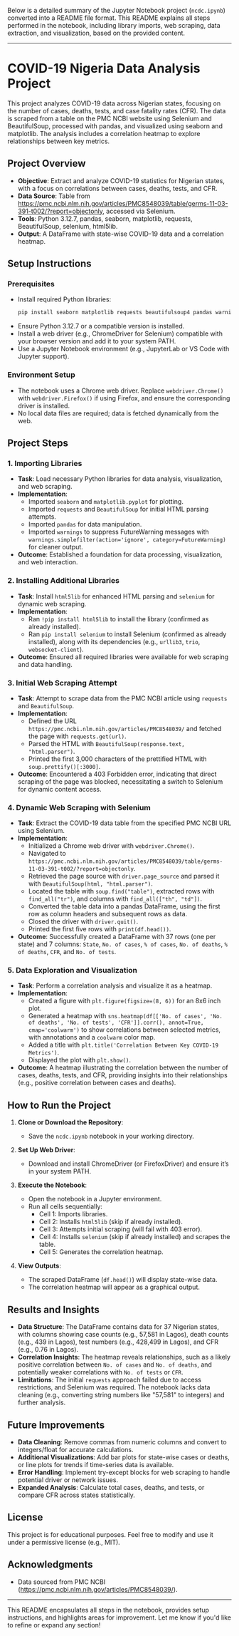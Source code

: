 Below is a detailed summary of the Jupyter Notebook project (`ncdc.ipynb`) converted into a README file format. This README explains all steps performed in the notebook, including library imports, web scraping, data extraction, and visualization, based on the provided content.

---

# COVID-19 Nigeria Data Analysis Project

This project analyzes COVID-19 data across Nigerian states, focusing on the number of cases, deaths, tests, and case fatality rates (CFR). The data is scraped from a table on the PMC NCBI website using Selenium and BeautifulSoup, processed with pandas, and visualized using seaborn and matplotlib. The analysis includes a correlation heatmap to explore relationships between key metrics.

## Project Overview

- **Objective**: Extract and analyze COVID-19 statistics for Nigerian states, with a focus on correlations between cases, deaths, tests, and CFR.
- **Data Source**: Table from https://pmc.ncbi.nlm.nih.gov/articles/PMC8548039/table/germs-11-03-391-t002/?report=objectonly, accessed via Selenium.
- **Tools**: Python 3.12.7, pandas, seaborn, matplotlib, requests, BeautifulSoup, selenium, html5lib.
- **Output**: A DataFrame with state-wise COVID-19 data and a correlation heatmap.

## Setup Instructions

### Prerequisites
- Install required Python libraries:
  ```bash
  pip install seaborn matplotlib requests beautifulsoup4 pandas warnings html5lib selenium urllib3 trio trio-websocket certifi typing_extensions websocket-client attrs sortedcontainers idna outcome sniffio wsproto pysocks
  ```
- Ensure Python 3.12.7 or a compatible version is installed.
- Install a web driver (e.g., ChromeDriver for Selenium) compatible with your browser version and add it to your system PATH.
- Use a Jupyter Notebook environment (e.g., JupyterLab or VS Code with Jupyter support).

### Environment Setup
- The notebook uses a Chrome web driver. Replace `webdriver.Chrome()` with `webdriver.Firefox()` if using Firefox, and ensure the corresponding driver is installed.
- No local data files are required; data is fetched dynamically from the web.

## Project Steps

### 1. Importing Libraries
- **Task**: Load necessary Python libraries for data analysis, visualization, and web scraping.
- **Implementation**:
  - Imported `seaborn` and `matplotlib.pyplot` for plotting.
  - Imported `requests` and `BeautifulSoup` for initial HTML parsing attempts.
  - Imported `pandas` for data manipulation.
  - Imported `warnings` to suppress FutureWarning messages with `warnings.simplefilter(action='ignore', category=FutureWarning)` for cleaner output.
- **Outcome**: Established a foundation for data processing, visualization, and web interaction.

### 2. Installing Additional Libraries
- **Task**: Install `html5lib` for enhanced HTML parsing and `selenium` for dynamic web scraping.
- **Implementation**:
  - Ran `!pip install html5lib` to install the library (confirmed as already installed).
  - Ran `pip install selenium` to install Selenium (confirmed as already installed), along with its dependencies (e.g., `urllib3`, `trio`, `websocket-client`).
- **Outcome**: Ensured all required libraries were available for web scraping and data handling.

### 3. Initial Web Scraping Attempt
- **Task**: Attempt to scrape data from the PMC NCBI article using `requests` and `BeautifulSoup`.
- **Implementation**:
  - Defined the URL `https://pmc.ncbi.nlm.nih.gov/articles/PMC8548039/` and fetched the page with `requests.get(url)`.
  - Parsed the HTML with `BeautifulSoup(response.text, "html.parser")`.
  - Printed the first 3,000 characters of the prettified HTML with `soup.prettify()[:3000]`.
- **Outcome**: Encountered a 403 Forbidden error, indicating that direct scraping of the page was blocked, necessitating a switch to Selenium for dynamic content access.

### 4. Dynamic Web Scraping with Selenium
- **Task**: Extract the COVID-19 data table from the specified PMC NCBI URL using Selenium.
- **Implementation**:
  - Initialized a Chrome web driver with `webdriver.Chrome()`.
  - Navigated to `https://pmc.ncbi.nlm.nih.gov/articles/PMC8548039/table/germs-11-03-391-t002/?report=objectonly`.
  - Retrieved the page source with `driver.page_source` and parsed it with `BeautifulSoup(html, "html.parser")`.
  - Located the table with `soup.find("table")`, extracted rows with `find_all("tr")`, and columns with `find_all(["th", "td"])`.
  - Converted the table data into a pandas DataFrame, using the first row as column headers and subsequent rows as data.
  - Closed the driver with `driver.quit()`.
  - Printed the first five rows with `print(df.head())`.
- **Outcome**: Successfully created a DataFrame with 37 rows (one per state) and 7 columns: `State`, `No. of cases`, `% of cases`, `No. of deaths`, `% of deaths`, `CFR`, and `No. of tests`.

### 5. Data Exploration and Visualization
- **Task**: Perform a correlation analysis and visualize it as a heatmap.
- **Implementation**:
  - Created a figure with `plt.figure(figsize=(8, 6))` for an 8x6 inch plot.
  - Generated a heatmap with `sns.heatmap(df[['No. of cases', 'No. of deaths', 'No. of tests', 'CFR']].corr(), annot=True, cmap='coolwarm')` to show correlations between selected metrics, with annotations and a `coolwarm` color map.
  - Added a title with `plt.title('Correlation Between Key COVID-19 Metrics')`.
  - Displayed the plot with `plt.show()`.
- **Outcome**: A heatmap illustrating the correlation between the number of cases, deaths, tests, and CFR, providing insights into their relationships (e.g., positive correlation between cases and deaths).

## How to Run the Project

1. **Clone or Download the Repository**:
   - Save the `ncdc.ipynb` notebook in your working directory.

2. **Set Up Web Driver**:
   - Download and install ChromeDriver (or FirefoxDriver) and ensure it’s in your system PATH.

3. **Execute the Notebook**:
   - Open the notebook in a Jupyter environment.
   - Run all cells sequentially:
     - Cell 1: Imports libraries.
     - Cell 2: Installs `html5lib` (skip if already installed).
     - Cell 3: Attempts initial scraping (will fail with 403 error).
     - Cell 4: Installs `selenium` (skip if already installed) and scrapes the table.
     - Cell 5: Generates the correlation heatmap.

4. **View Outputs**:
   - The scraped DataFrame (`df.head()`) will display state-wise data.
   - The correlation heatmap will appear as a graphical output.

## Results and Insights
- **Data Structure**: The DataFrame contains data for 37 Nigerian states, with columns showing case counts (e.g., 57,581 in Lagos), death counts (e.g., 439 in Lagos), test numbers (e.g., 428,499 in Lagos), and CFR (e.g., 0.76 in Lagos).
- **Correlation Insights**: The heatmap reveals relationships, such as a likely positive correlation between `No. of cases` and `No. of deaths`, and potentially weaker correlations with `No. of tests` or `CFR`.
- **Limitations**: The initial `requests` approach failed due to access restrictions, and Selenium was required. The notebook lacks data cleaning (e.g., converting string numbers like "57,581" to integers) and further analysis.

## Future Improvements
- **Data Cleaning**: Remove commas from numeric columns and convert to integers/float for accurate calculations.
- **Additional Visualizations**: Add bar plots for state-wise cases or deaths, or line plots for trends if time-series data is available.
- **Error Handling**: Implement try-except blocks for web scraping to handle potential driver or network issues.
- **Expanded Analysis**: Calculate total cases, deaths, and tests, or compare CFR across states statistically.

## License
This project is for educational purposes. Feel free to modify and use it under a permissive license (e.g., MIT).

## Acknowledgments
- Data sourced from PMC NCBI (https://pmc.ncbi.nlm.nih.gov/articles/PMC8548039/).

--- 

This README encapsulates all steps in the notebook, provides setup instructions, and highlights areas for improvement. Let me know if you'd like to refine or expand any section!